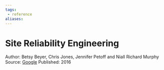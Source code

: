 ```yaml
---
tags:
 - reference
aliases:
---
```


# Site Reliability Engineering

Author: Betsy Beyer, Chris Jones, Jennifer Petoff and Niall Richard Murphy
Source: [Google](https://sre.google/books/)
Published: 2016
